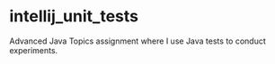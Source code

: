 # intellij_unit_tests
Advanced Java Topics assignment where I use Java tests to conduct experiments.
